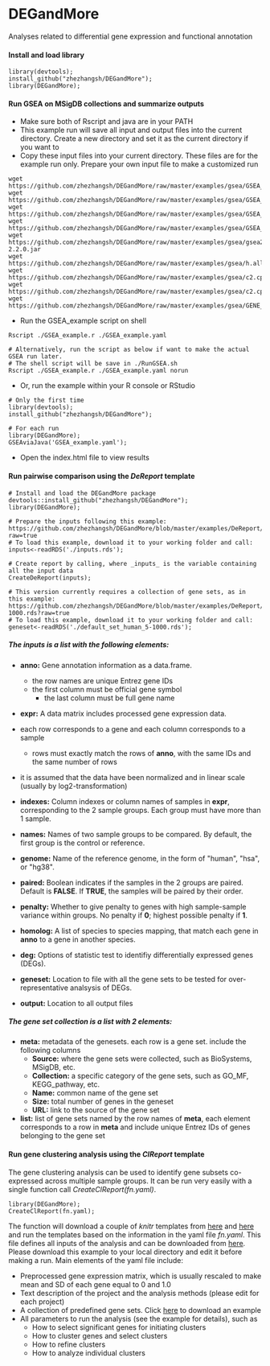 # DEGandMore
Analyses related to differential gene expression and functional annotation 

#### Install and load library
```
library(devtools);
install_github("zhezhangsh/DEGandMore");
library(DEGandMore);
```

#### Run GSEA on MSigDB collections and summarize outputs

- Make sure both of Rscript and java are in your PATH
- This example run will save all input and output files into the current directory. Create a new directory and set it as the current directory if you want to
- Copy these input files into your current directory. These files are for the example run only. Prepare your own input file to make a customized run

```
wget https://github.com/zhezhangsh/DEGandMore/raw/master/examples/gsea/GSEA_example.r               
wget https://github.com/zhezhangsh/DEGandMore/raw/master/examples/gsea/GSEA_example.yaml              
wget https://github.com/zhezhangsh/DEGandMore/raw/master/examples/gsea/GSEA_example.cls               
wget https://github.com/zhezhangsh/DEGandMore/raw/master/examples/gsea/GSEA_example.gct  
wget https://github.com/zhezhangsh/DEGandMore/raw/master/examples/gsea/gsea2-2.2.0.jar          
wget https://github.com/zhezhangsh/DEGandMore/raw/master/examples/gsea/h.all.v5.0.symbols.gmt
wget https://github.com/zhezhangsh/DEGandMore/raw/master/examples/gsea/c2.cp.kegg.v5.0.symbols.gmt 
wget https://github.com/zhezhangsh/DEGandMore/raw/master/examples/gsea/c2.cp.reactome.v5.0.symbols.gmt
wget https://github.com/zhezhangsh/DEGandMore/raw/master/examples/gsea/GENE_SYMBOL.chip    
```

- Run the GSEA_example script on shell

```
Rscript ./GSEA_example.r ./GSEA_example.yaml

# Alternatively, run the script as below if want to make the actual GSEA run later. 
# The shell script will be save in ./RunGSEA.sh
Rscript ./GSEA_example.r ./GSEA_example.yaml norun

```

- Or, run the example within your R console or RStudio
```
# Only the first time 
library(devtools);
install_github("zhezhangsh/DEGandMore");

# For each run
library(DEGandMore);
GSEAviaJava('GSEA_example.yaml');

```

- Open the index.html file to view results


#### Run pairwise comparison using the _DeReport_ template

```
# Install and load the DEGandMore package
devtools::install_github("zhezhangsh/DEGandMore");
library(DEGandMore);

# Prepare the inputs following this example: https://github.com/zhezhangsh/DEGandMore/blob/master/examples/DeReport/inputs.rds?raw=true
# To load this example, download it to your working folder and call:
inputs<-readRDS('./inputs.rds');

# Create report by calling, where _inputs_ is the variable containing all the input data
CreateDeReport(inputs); 

# This version currently requires a collection of gene sets, as in this example: https://github.com/zhezhangsh/DEGandMore/blob/master/examples/DeReport/default_set_human_5-1000.rds?raw=true
# To load this example, download it to your working folder and call:
geneset<-readRDS('./default_set_human_5-1000.rds');
```

##### The inputs is a list with the following elements:
- **anno:** Gene annotation information as a data.frame.
  - the row names are unique Entrez gene IDs
  - the first column must be official gene symbol
	- the last column must be full gene name

 - **expr:** A data matrix includes processed gene expression data.
  - each row corresponds to a gene and each column corresponds to a sample
	- rows must exactly match the rows of **anno**, with the same IDs and the same number of rows
  - it is assumed that the data have been normalized and in linear scale (usually by log2-transformation)

 - **indexes:** Column indexes or column names of samples in **expr**, corresponding to the 2 sample groups. Each group must have more than 1 sample.
  
 - **names:** Names of two sample groups to be compared. By default, the first group is the control or reference.

 - **genome:** Name of the reference genome, in the form of "human", "hsa", or "hg38".

 - **paired:** Boolean indicates if the samples in the 2 groups are paired. Default is **FALSE**. If **TRUE**, the samples will be paired by their order. 
  
 - **penalty:** Whether to give penalty to genes with high sample-sample variance within groups. No penalty if **0**; highest possible penalty if **1**.

 - **homolog:** A list of species to species mapping, that match each gene in **anno** to a gene in another species.

 - **deg:** Options of statistic test to identifiy differentially expressed genes (DEGs).
 
 - **geneset:** Location to file with all the gene sets to be tested for over-representative analsysis of DEGs. 
 
 - **output:** Location to all output files

##### The gene set collection is a list with 2 elements:

 - **meta:** metadata of the genesets. each row is a gene set. include the following columns
   - **Source:** where the gene sets were collected, such as BioSystems, MSigDB, etc.
   - **Collection:** a specific category of the gene sets, such as GO_MF, KEGG_pathway, etc.
   - **Name:** common name of the gene set
   - **Size:** total number of genes in the geneset
   - **URL:** link to the source of the gene set
 - **list:** list of gene sets named by the row names of **meta**, each element corresponds to a row in **meta** and include unique Entrez IDs of genes belonging to the gene set

#### Run gene clustering analysis using the _ClReport_ template

The gene clustering analysis can be used to identify gene subsets co-expressed across multiple sample groups. It can be run very easily with a single function call _CreateClReport(fn.yaml)_. 

```
library(DEGandMore);
CreateClReport(fn.yaml);
```

The function will download a couple of _knitr_ templates from [here](https://raw.githubusercontent.com/zhezhangsh/DEGandMore/master/examples/MultiGroupCluster/ClReport.Rmd) and [here](https://raw.githubusercontent.com/zhezhangsh/DEGandMore/master/examples/MultiGroupCluster/ClDetail.Rmd) and run the templates based on the information in the yaml file _fn.yaml_. This file defines all inputs of the analysis and can be downloaded from [here](https://raw.githubusercontent.com/zhezhangsh/DEGandMore/master/examples/MultiGroupCluster/ClReport.yml). Please download this example to your local directory and edit it before making a run. Main elements of the yaml file include:

  - Preprocessed gene expression matrix, which is usually rescaled to make mean and SD of each gene equal to 0 and 1.0
  - Text description of the project and the analysis methods (please edit for each project)
  - A collection of predefined gene sets. Click [here](https://github.com/zhezhangsh/DEGandMore/blob/master/examples/DeReport/default_set_human_5-1000.rds?raw=true) to download an example
  - All parameters to run the analysis (see the example for details), such as
      - How to select significant genes for initiating clusters
      - How to cluster genes and select clusters
      - How to refine clusters
      - How to analyze individual clusters


